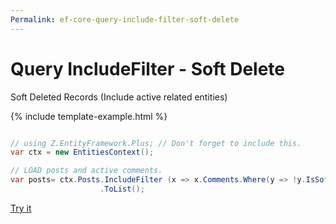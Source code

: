```yaml
---
Permalink: ef-core-query-include-filter-soft-delete
---
```


# Query IncludeFilter - Soft Delete

Soft Deleted Records (Include active related entities)

{% include template-example.html %} 
```csharp

// using Z.EntityFramework.Plus; // Don't forget to include this.
var ctx = new EntitiesContext();

// LOAD posts and active comments.
var posts= ctx.Posts.IncludeFilter (x => x.Comments.Where(y => !y.IsSoftDeleted))
                    .ToList();

```
[Try it](https://dotnetfiddle.net/qXHvYM)
